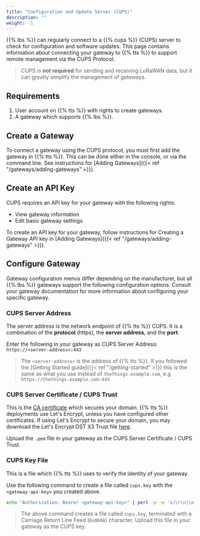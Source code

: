 ```yaml
---
title: "Configuration and Update Server (CUPS)"
description: ""
weight: -1
---
```


{{% lbs %}} can regularly connect to a {{% cups %}} (CUPS) server to check for configuration and software updates. This page contains information about connecting your gateway to {{% tts %}} to support remote management via the CUPS Protocol.

<!--more-->

> CUPS is **not required** for sending and receiving LoRaWAN data, but it can greatly simplify the management of gateways.

## Requirements

1. User account on {{% tts %}} with rights to create gateways.
2. A gateway which supports {{% lbs %}}.

## Create a Gateway

To connect a gateway using the CUPS protocol, you must first add the gateway in {{% tts %}}. This can be done either in the console, or via the command line. See instructions for [Adding Gateways]({{< ref "/gateways/adding-gateways" >}}). 

## Create an API Key

CUPS requires an API key for your gateway with the following rights:
- View gateway information
- Edit basic gateway settings

To create an API key for your gateway, follow instructions for Creating a Gateway API key in [Adding Gateways]({{< ref "/gateways/adding-gateways" >}}).

## Configure Gateway

Gateway configuration menus differ depending on the manufacturer, but all {{% lbs %}} gateways support the following configuration options. Consult your gateway documentation for more information about configuring your specific gateway. 

### CUPS Server Address

The server address is the network endpoint of {{% tts %}} CUPS. It is a combination of the **protocol** (https), the **server address**, and the **port**:

Enter the following in your gateway as CUPS Server Address: `https://<server-address>:443`

> The `<server-address>` is the address of {{% tts %}}. If you followed the [Getting Started guide]({{< ref "/getting-started" >}}) this is the same as what you use instead of `thethings.example.com`, e.g `https://thethings.example.com:443`

### CUPS Server Certificate / CUPS Trust

This is the [CA certificate](https://en.wikipedia.org/wiki/Certificate_authority) which secures your domain. {{% tts %}} deployments use Let's Encrypt, unless you have configured other certificates. If using Let's Encrypt to secure your domain, you may download the Let's Encrypt DST X3 Trust file [here](https://letsencrypt.org/certs/lets-encrypt-x3-cross-signed.pem.txt).

Upload the `.pem` file in your gateway as the CUPS Server Certificate / CUPS Trust.

### CUPS Key File

This is a file which {{% tts %}} uses to verify the identity of your gateway.

Use the following command to create a file called `cups.key` with the `<gateway-api-key>` you created above.

```bash
echo "Authorization: Bearer <gateway-api-key>" | perl -p -e 's/\r\n|\n|\r/\r\n/g'  > cups.key
```

> The above command creates a file called `cups.key`, terminated with a Carriage Return Line Feed (`0x0D0A`) character. Upload this file in your gateway as the CUPS key.
